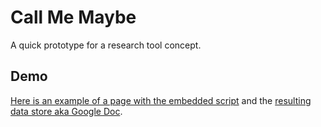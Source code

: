 # Call Me Maybe

A quick prototype for a research tool concept.

## Demo

[Here is an example of a page with the embedded script](https://jeremiak.github.io/call-me-maybe/demo.html) and the [resulting data store aka Google Doc](https://docs.google.com/spreadsheets/d/1uov31VpYtkCzLF0eFz6FVdC7y-JjcrX0sWTWE0ZunD8/edit#gid=1073603305).

